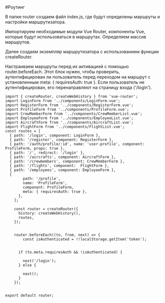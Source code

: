 #Роутинг

В папке router создаем файл index.js, где будут определены маршруты и настройки маршрутизатора.

Импортируем необходимые модули Vue Router, компоненты Vue, 
которые будут использоваться в маршрутах. Определяем массив маршрутов.

Далее создаем экземпляр маршрутизатора с использованием функции createRouter.

Настраиваем маршруты перед их активацией с помощью router.beforeEach.
Этот блок нужен, чтобы проверить, аутентифицирован ли пользователь 
перед переходом на маршрут с установленным meta: 
{ requiresAuth: true }. Если пользователь не аутентифицирован, 
его перенаправляют на страницу входа ('/login').


    import { createRouter, createWebHistory } from 'vue-router';
    import LoginForm from '../components/LoginForm.vue';
    import RegisterForm from '../components/RegisterForm.vue';
    import ProfileForm from '../components/ProfileForm.vue';
    import CrewMemberForm from '../components/CrewMemberList.vue';
    import EmployeeForm from '../components/EmployeeList.vue';
    import AircraftForm from '../components/AircraftList.vue';
    import FlightForm from '../components/FlightList.vue';
    const routes = [
      { path: '/login', component: LoginForm },
      { path: '/register', component: RegisterForm },
      { path: '/auth/profile/:id', name: 'user-profile', component: ProfileForm, props: true },
      { path: '/', redirect: '/login' },
      { path: '/aircrafts', component: AircraftForm },
      { path: '/crewmembers', component: CrewMemberForm },
      { path: '/flights', component:  FlightForm },
      { path: '/employees', component: EmployeeForm },
      {
            path: '/profile',
            name: 'ProfileForm',
            component: ProfileForm,
            meta: { requiresAuth: true },
          },
        ];
    
        const router = createRouter({
          history: createWebHistory(),
          routes,
        });
    
    
        router.beforeEach((to, from, next) => {
            const isAuthenticated = !!localStorage.getItem('token');
    
    
          if (to.meta.requiresAuth && !isAuthenticated) {
    
            next('/login');
          } else {
    
            next();
          }
        });
    
    
    export default router;

